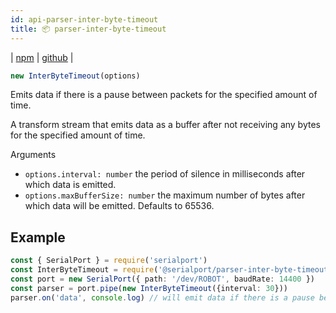 ```yaml
---
id: api-parser-inter-byte-timeout
title: 📦 parser-inter-byte-timeout
---
```

| [npm](https://www.npmjs.com/package/@serialport/parser-inter-byte-timeout) | [github](https://github.com/serialport/node-serialport/tree/master/packages/parser-inter-byte-timeout) |

```ts
new InterByteTimeout(options)
```

Emits data if there is a pause between packets for the specified amount of time.

A transform stream that emits data as a buffer after not receiving any bytes for the specified amount of time.

Arguments

- `options.interval: number` the period of silence in milliseconds after which data is emitted.
- `options.maxBufferSize: number` the maximum number of bytes after which data will be emitted. Defaults to 65536.

## Example

```ts
const { SerialPort } = require('serialport')
const InterByteTimeout = require('@serialport/parser-inter-byte-timeout')
const port = new SerialPort({ path: '/dev/ROBOT', baudRate: 14400 })
const parser = port.pipe(new InterByteTimeout({interval: 30}))
parser.on('data', console.log) // will emit data if there is a pause between packets of at least 30ms
```
